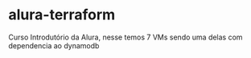 # alura-terraform
Curso Introdutório da Alura, nesse temos 7 VMs sendo uma delas com dependencia ao dynamodb
